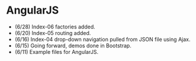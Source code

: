 # AngularJS

<ul>
	<li>(6/28) Index-06 factories added.</li>
	<li>(6/20) Index-05 routing added.</li>
	<li>(6/16) Index-04 drop-down navigation pulled from JSON file using Ajax.</li>
	<li>(6/15) Going forward, demos done in Bootstrap.</li>
	<li>(6/11) Example files for AngularJS.</li>
</ul>
